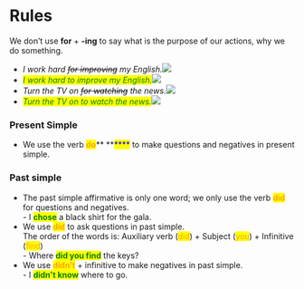 # Rules

We don’t use **for** + **-ing** to say what is the purpose of our actions, why we do something.

* _I work hard _~~_for improving_~~_ my English._![](https://test-english.com/staging03/wp-content/plugins/watupro/wrong.png)
* _<mark style="color:green;">I work hard to improve my English.</mark>_![](https://test-english.com/staging03/wp-content/plugins/watupro/correct.png)
* _Turn the TV on _~~_for watching_~~_ the news._![](https://test-english.com/staging03/wp-content/plugins/watupro/wrong.png)
* _<mark style="color:green;">Turn the TV on to watch the news.</mark>_![](https://test-english.com/staging03/wp-content/plugins/watupro/correct.png)

### Present Simple

* We use the verb <mark style="color:orange;">**do**</mark>** **<mark style="color:blue;">****</mark> to make questions and negatives in present simple.

### Past simple

* The past simple affirmative is only one word; we only use the verb <mark style="color:orange;">**did**</mark> <mark style="color:orange;"></mark><mark style="color:orange;"></mark> for questions and negatives.\
  \- I <mark style="color:green;">**chose**</mark> a black shirt for the gala.
* We use <mark style="color:orange;">**did**</mark> <mark style="color:orange;"></mark><mark style="color:orange;"></mark> to ask questions in past simple.\
  The order of the words is: Auxiliary verb (<mark style="color:orange;">did</mark>) + Subject (<mark style="color:orange;">you</mark>) + Infinitive (<mark style="color:orange;">find</mark>)\
  \- Where <mark style="color:green;">**did you find**</mark> the keys?
* We use <mark style="color:orange;">**didn’t**</mark> + infinitive to make negatives in past simple.\
  \- I <mark style="color:green;">**didn't know**</mark> where to go.

